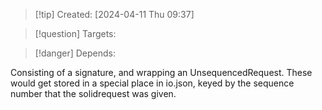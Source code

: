 
>[!tip] Created: [2024-04-11 Thu 09:37]

>[!question] Targets: 

>[!danger] Depends: 

Consisting of a signature, and wrapping an UnsequencedRequest.
These would get stored in a special place in io.json, keyed by the sequence number that the solidrequest was given.